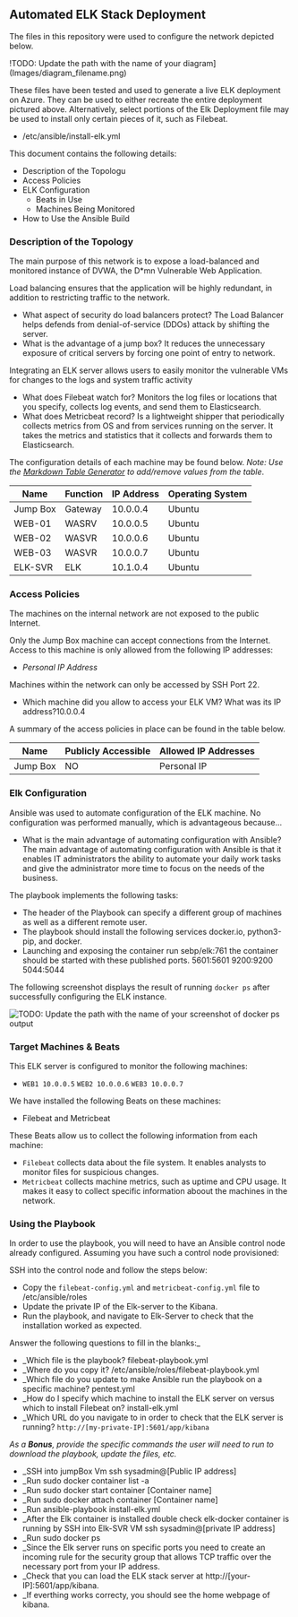 ## Automated ELK Stack Deployment

The files in this repository were used to configure the network depicted below.

!TODO: Update the path with the name of your diagram](Images/diagram_filename.png)

These files have been tested and used to generate a live ELK deployment on Azure. They can be used to either recreate the entire deployment pictured above. Alternatively, select portions of the Elk Deployment file may be used to install only certain pieces of it, such as Filebeat.

  - /etc/ansible/install-elk.yml

This document contains the following details:
- Description of the Topologu
- Access Policies
- ELK Configuration
  - Beats in Use
  - Machines Being Monitored
- How to Use the Ansible Build


### Description of the Topology

The main purpose of this network is to expose a load-balanced and monitored instance of DVWA, the D*mn Vulnerable Web Application.

Load balancing ensures that the application will be highly redundant, in addition to restricting traffic to the network.
- What aspect of security do load balancers protect? The Load Balancer helps defends from denial-of-service (DDOs) attack by shifting the server. 
- What is the advantage of a jump box? It reduces the unnecessary exposure of critical servers by forcing one point of entry to network.

Integrating an ELK server allows users to easily monitor the vulnerable VMs for changes to the logs and system traffic activity
- What does Filebeat watch for? Monitors the log files or locations that you specify, collects log events, and send them to Elasticsearch.
- What does Metricbeat record? Is a lightweight shipper that periodically collects metrics from OS and from services running on the server. It takes the metrics and statistics that it collects and forwards them to Elasticsearch.

The configuration details of each machine may be found below.
_Note: Use the [Markdown Table Generator](http://www.tablesgenerator.com/markdown_tables) to add/remove values from the table_.

| Name     | Function | IP Address | Operating System |
|----------|----------|------------|------------------|
| Jump Box | Gateway  | 10.0.0.4   | Ubuntu            |
| WEB-01     | WASRV         | 10.0.0.5           | Ubuntu                 |
| WEB-02     | WASVR         | 10.0.0.6           | Ubuntu                 |
| WEB-03     | WASVR         | 10.0.0.7           | Ubuntu                 |
| ELK-SVR     | ELK         | 10.1.0.4           | Ubuntu                 |

### Access Policies

The machines on the internal network are not exposed to the public Internet. 

Only the Jump Box machine can accept connections from the Internet. Access to this machine is only allowed from the following IP addresses:
- _Personal IP Address_

Machines within the network can only be accessed by SSH Port 22.
- Which machine did you allow to access your ELK VM? What was its IP address?10.0.0.4

A summary of the access policies in place can be found in the table below.

| Name     | Publicly Accessible | Allowed IP Addresses |
|----------|---------------------|----------------------|
| Jump Box | NO              | Personal IP    |

### Elk Configuration

Ansible was used to automate configuration of the ELK machine. No configuration was performed manually, which is advantageous because...
- What is the main advantage of automating configuration with Ansible? The main advantage of automating configuration with Ansible is that it enables IT administrators the ability to automate your daily work tasks and give the administrator more time to focus on the needs of the business.

The playbook implements the following tasks:
- The header of the Playbook can specify a different group of machines as well as a different remote user.
- The playbook should install the following services docker.io, python3-pip, and docker.
- Launching and exposing the container run sebp/elk:761 the container should be started with these published ports. 5601:5601 9200:9200 5044:5044

The following screenshot displays the result of running `docker ps` after successfully configuring the ELK instance.

![TODO: Update the path with the name of your screenshot of docker ps output](Images/docker_ps_output.png)

### Target Machines & Beats
This ELK server is configured to monitor the following machines:
- `WEB1 10.0.0.5` `WEB2 10.0.0.6` `WEB3 10.0.0.7`

We have installed the following Beats on these machines:
- Filebeat and Metricbeat

These Beats allow us to collect the following information from each machine:
- `Filebeat` collects data about the file system. It enables analysts to monitor files for suspicious changes.
- `Metricbeat` collects machine metrics, such as uptime and CPU usage. It makes it easy to collect specific information aboout the machines in the network.
### Using the Playbook
In order to use the playbook, you will need to have an Ansible control node already configured. Assuming you have such a control node provisioned: 

SSH into the control node and follow the steps below:
- Copy the `filebeat-config.yml` and `metricbeat-config.yml` file to /etc/ansible/roles
- Update the private IP of the Elk-server to the Kibana.
- Run the playbook, and navigate to Elk-Server to check that the installation worked as expected.

Answer the following questions to fill in the blanks:_
- _Which file is the playbook? filebeat-playbook.yml
- _Where do you copy it? /etc/ansible/roles/filebeat-playbook.yml
- _Which file do you update to make Ansible run the playbook on a specific machine? pentest.yml 
- _How do I specify which machine to install the ELK server on versus which to install Filebeat on? install-elk.yml
- _Which URL do you navigate to in order to check that the ELK server is running? `http://[my-private-IP]:5601/app/kibana`

_As a **Bonus**, provide the specific commands the user will need to run to download the playbook, update the files, etc._

- _SSH into jumpBox Vm ssh sysadmin@[Public IP address]
- _Run sudo docker container list -a
- _Run sudo docker start container [Container name]
- _Run sudo docker attach container [Container name]
- _Run ansible-playbook install-elk.yml
- _After the Elk container is installed double check elk-docker container is running by SSH into Elk-SVR VM ssh sysadmin@[private IP address]
- _Run sudo docker ps
- _Since the Elk server runs on specific ports you need to create an incoming rule for the security group that allows TCP traffic over the necessary port from your IP address.
- _Check that you can load the ELK stack server at http://[your-IP]:5601/app/kibana.
- _If everthing works correcty, you should see the home webpage of kibana.
